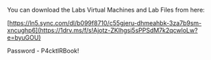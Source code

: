You can download the Labs Virtual Machines and Lab Files from here:

[[https://ln5.sync.com/dl/b099f8710/c55gjeru-dhmeahbk-3za7b9sm-xncughp6](https://1drv.ms/f/s!Ajotz-ZKIhgsi5sPPSdM7k2qcwloLw?e=byuGOU) ](https://1drv.ms/f/s!Ajotz-ZKIhgsi5sPPSdM7k2qcwloLw?e=byuGOU)

Password - P4cktIRBook!

